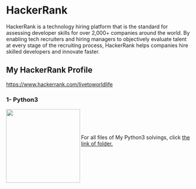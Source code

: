 # HackerRank

HackerRank is a technology hiring platform that is the standard for assessing developer skills for over 2,000+ companies around the world. By enabling tech recruiters and hiring managers to objectively evaluate talent at every stage of the recruiting process, HackerRank helps companies hire skilled developers and innovate faster.

## My HackerRank Profile
https://www.hackerrank.com/livetoworldlife

### 1- Python3

  <img align="left" src="https://github.com/livetoworldlife/my_hackerrank_submissions/blob/master/python3_answers/python3.png" width="200" height="200">
<p align="left">
  <br>
  <br>
  <br>
  <br>
  For all files of My Python3 solvings, click  
  <a align="left" href="https://github.com/livetoworldlife/my_hackerrank_submissions/tree/master/python3_answers">the link of folder.</a>
</p>
